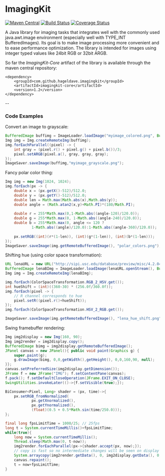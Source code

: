 # ImagingKit
[![Maven Central](https://img.shields.io/maven-central/v/com.github.hageldave.imagingkit/imagingkit-core.svg)](http://search.maven.org/#artifactdetails|com.github.hageldave.imagingkit|imagingkit-core|1.2|jar)
[![Build Status](https://travis-ci.org/hageldave/ImagingKit.svg?branch=master)](https://travis-ci.org/hageldave/ImagingKit)
[![Coverage Status](https://coveralls.io/repos/github/hageldave/ImagingKit/badge.svg?branch=master)](https://coveralls.io/github/hageldave/ImagingKit?branch=master)

A Java library for imaging tasks that integrates well with the commonly used java.awt.image environment (especially well with TYPE_INT BufferedImages). Its goal is to make image processing more convenient and to ease performance optimization. The library is intended for images using integer typed values like 24bit RGB or 32bit ARGB.

So far the *ImagingKit-Core* artifact of the library is available through the maven central repository:
```
<dependency>
    <groupId>com.github.hageldave.imagingkit</groupId>
    <artifactId>imagingkit-core</artifactId>
    <version>1.2</version>
</dependency>
```
--
### Code Examples
Convert an image to grayscale:
```java
BufferedImage buffimg = ImageLoader.loadImage("myimage_colored.png", BufferedImage.TYPE_INT_ARGB);
Img img = Img.createRemoteImg(buffimg);
img.forEachParallel((pixel) -> {
	int gray = (pixel.r() + pixel.g() + pixel.b())/3;
	pixel.setARGB(pixel.a(), gray, gray, gray);
});
ImageSaver.saveImage(buffimg,"myimage_grayscale.png");
```
Fancy polar color thing:
```java
Img img = new Img(1024, 1024);
img.forEach(px -> {
	double x = (px.getX()-512)/512.0;
	double y = (px.getY()-512)/512.0;
	double len = Math.max(Math.abs(x),Math.abs(y));
	double angle = (Math.atan2(x,y)+Math.PI)*(180/Math.PI);
	
	double r = 255*Math.max(0,1-Math.abs((angle-120)/120.0));
	double g = 255*Math.max(0, 1-Math.abs((angle-240)/120.0));
	double b = 255*Math.max(0, angle <= 120 ? 
			1-Math.abs((angle)/120.0):1-Math.abs((angle-360)/120.0));
	
	px.setRGB((int)(r*(1-len)), (int)(g*(1-len)), (int)(b*(1-len)));
});
ImageSaver.saveImage(img.getRemoteBufferedImage(), "polar_colors.png");
```
Shifting hue (using color space transformation):
```java
URL lenaURL = new URL("http://sipi.usc.edu/database/preview/misc/4.2.04.png");
BufferedImage lenaBImg = ImageLoader.loadImage(lenaURL.openStream(), BufferedImage.TYPE_INT_ARGB);
Img img = Img.createRemoteImg(lenaBImg);

img.forEach(ColorSpaceTransformation.RGB_2_HSV.get());
int hueShift = (int)((360-30) * (256.0f/360.0f));
img.forEach(pixel -> {
	// R channel corresponds to hue
	pixel.setR((pixel.r()+hueShift));
});
img.forEach(ColorSpaceTransformation.HSV_2_RGB.get());

ImageSaver.saveImage(img.getRemoteBufferedImage(), "lena_hue_shift.png");
```
Swing framebuffer rendering:
```java
Img img2display = new Img(160, 90); 
Img img2render = img2display.copy();
BufferedImage bimg = img2display.getRemoteBufferedImage();
JPanel canvas = new JPanel(){ public void paint(Graphics g) { 
    super.paint(g); 
    g.drawImage(bimg, 0,0,getWidth(),getHeight(), 0,0,160,90, null);
}};
canvas.setPreferredSize(img2display.getDimension());
JFrame f = new JFrame("IMG"); f.setContentPane(canvas); 
f.pack(); f.setDefaultCloseOperation(JFrame.EXIT_ON_CLOSE);
SwingUtilities.invokeLater(()->{f.setVisible(true);});

BiConsumer<Pixel, Long> shader = (px, time)->{
    px.setRGB_fromNormalized(
            px.getXnormalized(), 
            px.getYnormalized(), 
            (float)(0.5 + 0.5*Math.sin(time/250.0)));
};

final long fpsLimitTime = 1000/25; // 25fps
long t = System.currentTimeMillis()+fpsLimitTime;
while(true){
    long now = System.currentTimeMillis();
    Thread.sleep(Math.max(0, t-now));
    img2render.forEachParallel(px->{shader.accept(px, now);});
    // copy is fast so no intermediate changes will be seen on display
    System.arraycopy(img2render.getData(), 0, img2display.getData(), 0, img2display.numValues());
    canvas.repaint();
    t = now+fpsLimitTime;
}
```
